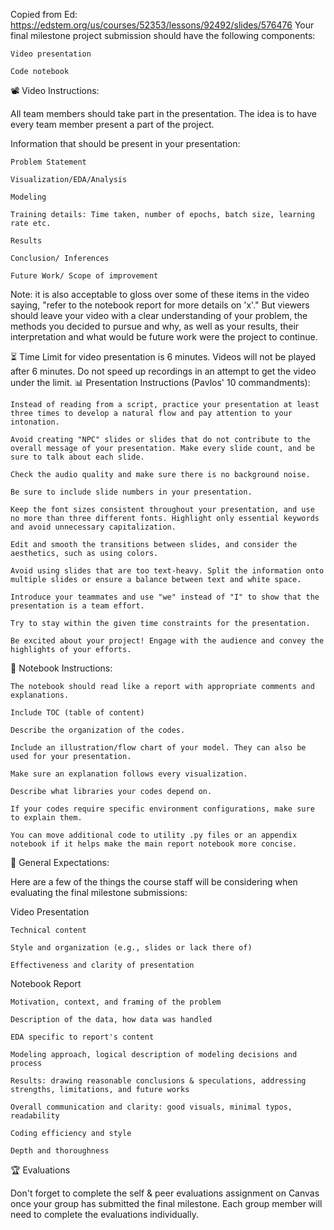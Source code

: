 Copied from Ed: https://edstem.org/us/courses/52353/lessons/92492/slides/576476
Your final milestone project submission should have the following components:

    Video presentation

    Code notebook

📽️ Video Instructions:

All team members should take part in the presentation. The idea is to have every team member present a part of the project.

Information that should be present in your presentation:

    Problem Statement

    Visualization/EDA/Analysis

    Modeling

    Training details: Time taken, number of epochs, batch size, learning rate etc.

    Results

    Conclusion/ Inferences

    Future Work/ Scope of improvement 

Note: it is also acceptable to gloss over some of these items in the video saying, "refer to the notebook report for more details on 'x'." But viewers should leave your video with a clear understanding of your problem, the methods you decided to pursue and why, as well as your results, their interpretation and what would be future work were the project to continue. 

⏳ Time Limit for video presentation is 6 minutes. Videos will not be played after 6 minutes. Do not speed up recordings in an attempt to get the video under the limit.
📊 Presentation Instructions (Pavlos' 10 commandments):

    Instead of reading from a script, practice your presentation at least three times to develop a natural flow and pay attention to your intonation.

    Avoid creating "NPC" slides or slides that do not contribute to the overall message of your presentation. Make every slide count, and be sure to talk about each slide.

    Check the audio quality and make sure there is no background noise.

    Be sure to include slide numbers in your presentation.

    Keep the font sizes consistent throughout your presentation, and use no more than three different fonts. Highlight only essential keywords and avoid unnecessary capitalization.

    Edit and smooth the transitions between slides, and consider the aesthetics, such as using colors.

    Avoid using slides that are too text-heavy. Split the information onto multiple slides or ensure a balance between text and white space.

    Introduce your teammates and use "we" instead of "I" to show that the presentation is a team effort.

    Try to stay within the given time constraints for the presentation.

    Be excited about your project! Engage with the audience and convey the highlights of your efforts.

📒 Notebook Instructions:

    The notebook should read like a report with appropriate comments and explanations.

    Include TOC (table of content) 

    Describe the organization of the codes.

    Include an illustration/flow chart of your model. They can also be used for your presentation.

    Make sure an explanation follows every visualization.

    Describe what libraries your codes depend on.

    If your codes require specific environment configurations, make sure to explain them.

    You can move additional code to utility .py files or an appendix notebook if it helps make the main report notebook more concise.

🔎 General Expectations:

Here are a few of the things the course staff will be considering when evaluating the final milestone submissions:

Video Presentation

    Technical content

    Style and organization (e.g., slides or lack there of)

    Effectiveness and clarity of presentation

Notebook Report

    Motivation, context, and framing of the problem

    Description of the data, how data was handled

    EDA specific to report's content

    Modeling approach, logical description of modeling decisions and process

    Results: drawing reasonable conclusions & speculations, addressing strengths, limitations, and future works

    Overall communication and clarity: good visuals, minimal typos, readability

    Coding efficiency and style

    Depth and thoroughness

🏆 Evaluations

Don't forget to complete the self & peer evaluations assignment on Canvas once your group has submitted the final milestone. Each group member will need to complete the evaluations individually.
